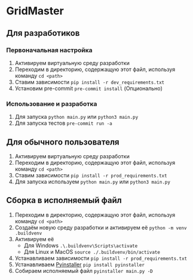 # GridMaster

## Для разработиков
### Первоначальная настройка
1. Активируем виртуальную среду разработки
2. Переходим в директорию, содержащую этот файл, используя команду `cd <path>`
3. Ставим зависимости `pip install -r dev_requirements.txt`
4. Установим pre-commit `pre-commit install` (Опционально)

### Использование и разработка
1. Для запуска `python main.py` или `python3 main.py`
2. Для запуска тестов `pre-commit run -a`

## Для обычного пользователя
1. Активируем виртуальную среду разработки
2. Переходим в директорию, содержащую этот файл, используя команду `cd <path>`
3. Ставим зависимости `pip install -r prod_requirements.txt`
4. Для запуска используем `python main.py` или `python3 main.py`

## Сборка в исполняемый файл
1. Переходим в директорию, содержащую этот файл, используя команду `cd <path>`
2. Создаём новую среду разработки и активируем её `python -m venv .buildvenv`
3. Активируем её
    + Для Windows `.\.buildvenv\Scripts\activate`
    + Для Linux и MacOS `source ./.buildvenv/bin/activate`
4. Устанавливаем зависимости `pip install -r prod_requirements.txt`
5. Устанавливаем [Pyinstaller](https://pyinstaller.org/en/stable/) `pip install pyinstaller`
6. Собираем исполняемый файл `pyinstaller main.py -D`
